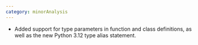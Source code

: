 ```yaml
---
category: minorAnalysis
---
```


- Added support for type parameters in function and class definitions, as well as the new Python 3.12 type alias statement.
